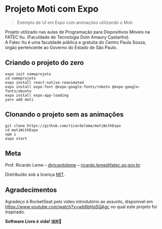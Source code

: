 # Projeto Moti com Expo
> Exemplo de UI em Expo com animações utilizando o Moti

Projeto utilizado nas aulas de Programação para Dispositivos Móveis na FATEC Itu. (Faculdade de Tecnologia Dom Amaury Castanho).  
A Fatec Itu é uma faculdade pública e gratuita do Centro Paula Souza, órgão pertencente ao Governo do Estado de São Paulo. 

## Criando o projeto do zero
```
expo init nomeprojeto
cd nomeprojeto
expo install react-native-reanimated
expo install expo-font @expo-google-fonts/roboto @expo-google-fonts/ubuntu
expo install expo-app-loading
yarn add moti
```

## Clonando o projeto sem as animações
```
git clone https://github.com/ricardoleme/motiWithExpo
cd motiWithExpo
npm i
expo start
```

## Meta

Prof. Ricardo Leme – [@ricardoleme](https://twitter.com/ricardorleme) – ricardo.leme@fatec.sp.gov.br

Distribuído sob a licença [MIT](https://opensource.org/licenses/MIT).



## Agradecimentos
Agradeço à RocketSeat pelo vídeo introdutório ao assunto, disponível em <https://www.youtube.com/watch?v=wb6bHqSQAgc> no qual este projeto foi inspirado.

**Software Livre é vida! :brazil:🐧**